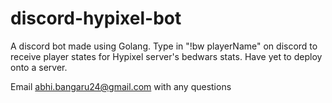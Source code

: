# discord-hypixel-bot
A discord bot made using Golang. Type in "!bw playerName" on discord to receive player states for Hypixel server's bedwars stats. Have yet to deploy onto a server. 

Email abhi.bangaru24@gmail.com with any questions

